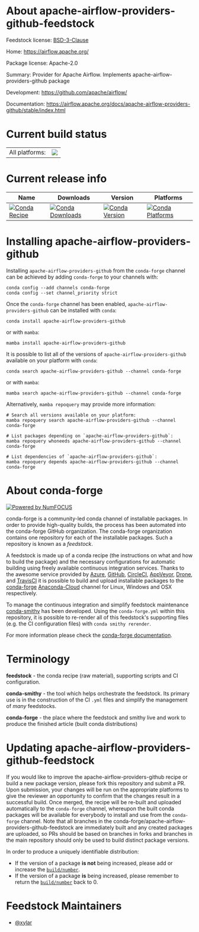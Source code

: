 About apache-airflow-providers-github-feedstock
===============================================

Feedstock license: [BSD-3-Clause](https://github.com/conda-forge/apache-airflow-providers-github-feedstock/blob/main/LICENSE.txt)

Home: https://airflow.apache.org/

Package license: Apache-2.0

Summary: Provider for Apache Airflow. Implements apache-airflow-providers-github package

Development: https://github.com/apache/airflow/

Documentation: https://airflow.apache.org/docs/apache-airflow-providers-github/stable/index.html

Current build status
====================


<table><tr><td>All platforms:</td>
    <td>
      <a href="https://dev.azure.com/conda-forge/feedstock-builds/_build/latest?definitionId=15785&branchName=main">
        <img src="https://dev.azure.com/conda-forge/feedstock-builds/_apis/build/status/apache-airflow-providers-github-feedstock?branchName=main">
      </a>
    </td>
  </tr>
</table>

Current release info
====================

| Name | Downloads | Version | Platforms |
| --- | --- | --- | --- |
| [![Conda Recipe](https://img.shields.io/badge/recipe-apache--airflow--providers--github-green.svg)](https://anaconda.org/conda-forge/apache-airflow-providers-github) | [![Conda Downloads](https://img.shields.io/conda/dn/conda-forge/apache-airflow-providers-github.svg)](https://anaconda.org/conda-forge/apache-airflow-providers-github) | [![Conda Version](https://img.shields.io/conda/vn/conda-forge/apache-airflow-providers-github.svg)](https://anaconda.org/conda-forge/apache-airflow-providers-github) | [![Conda Platforms](https://img.shields.io/conda/pn/conda-forge/apache-airflow-providers-github.svg)](https://anaconda.org/conda-forge/apache-airflow-providers-github) |

Installing apache-airflow-providers-github
==========================================

Installing `apache-airflow-providers-github` from the `conda-forge` channel can be achieved by adding `conda-forge` to your channels with:

```
conda config --add channels conda-forge
conda config --set channel_priority strict
```

Once the `conda-forge` channel has been enabled, `apache-airflow-providers-github` can be installed with `conda`:

```
conda install apache-airflow-providers-github
```

or with `mamba`:

```
mamba install apache-airflow-providers-github
```

It is possible to list all of the versions of `apache-airflow-providers-github` available on your platform with `conda`:

```
conda search apache-airflow-providers-github --channel conda-forge
```

or with `mamba`:

```
mamba search apache-airflow-providers-github --channel conda-forge
```

Alternatively, `mamba repoquery` may provide more information:

```
# Search all versions available on your platform:
mamba repoquery search apache-airflow-providers-github --channel conda-forge

# List packages depending on `apache-airflow-providers-github`:
mamba repoquery whoneeds apache-airflow-providers-github --channel conda-forge

# List dependencies of `apache-airflow-providers-github`:
mamba repoquery depends apache-airflow-providers-github --channel conda-forge
```


About conda-forge
=================

[![Powered by
NumFOCUS](https://img.shields.io/badge/powered%20by-NumFOCUS-orange.svg?style=flat&colorA=E1523D&colorB=007D8A)](https://numfocus.org)

conda-forge is a community-led conda channel of installable packages.
In order to provide high-quality builds, the process has been automated into the
conda-forge GitHub organization. The conda-forge organization contains one repository
for each of the installable packages. Such a repository is known as a *feedstock*.

A feedstock is made up of a conda recipe (the instructions on what and how to build
the package) and the necessary configurations for automatic building using freely
available continuous integration services. Thanks to the awesome service provided by
[Azure](https://azure.microsoft.com/en-us/services/devops/), [GitHub](https://github.com/),
[CircleCI](https://circleci.com/), [AppVeyor](https://www.appveyor.com/),
[Drone](https://cloud.drone.io/welcome), and [TravisCI](https://travis-ci.com/)
it is possible to build and upload installable packages to the
[conda-forge](https://anaconda.org/conda-forge) [Anaconda-Cloud](https://anaconda.org/)
channel for Linux, Windows and OSX respectively.

To manage the continuous integration and simplify feedstock maintenance
[conda-smithy](https://github.com/conda-forge/conda-smithy) has been developed.
Using the ``conda-forge.yml`` within this repository, it is possible to re-render all of
this feedstock's supporting files (e.g. the CI configuration files) with ``conda smithy rerender``.

For more information please check the [conda-forge documentation](https://conda-forge.org/docs/).

Terminology
===========

**feedstock** - the conda recipe (raw material), supporting scripts and CI configuration.

**conda-smithy** - the tool which helps orchestrate the feedstock.
                   Its primary use is in the construction of the CI ``.yml`` files
                   and simplify the management of *many* feedstocks.

**conda-forge** - the place where the feedstock and smithy live and work to
                  produce the finished article (built conda distributions)


Updating apache-airflow-providers-github-feedstock
==================================================

If you would like to improve the apache-airflow-providers-github recipe or build a new
package version, please fork this repository and submit a PR. Upon submission,
your changes will be run on the appropriate platforms to give the reviewer an
opportunity to confirm that the changes result in a successful build. Once
merged, the recipe will be re-built and uploaded automatically to the
`conda-forge` channel, whereupon the built conda packages will be available for
everybody to install and use from the `conda-forge` channel.
Note that all branches in the conda-forge/apache-airflow-providers-github-feedstock are
immediately built and any created packages are uploaded, so PRs should be based
on branches in forks and branches in the main repository should only be used to
build distinct package versions.

In order to produce a uniquely identifiable distribution:
 * If the version of a package **is not** being increased, please add or increase
   the [``build/number``](https://docs.conda.io/projects/conda-build/en/latest/resources/define-metadata.html#build-number-and-string).
 * If the version of a package **is** being increased, please remember to return
   the [``build/number``](https://docs.conda.io/projects/conda-build/en/latest/resources/define-metadata.html#build-number-and-string)
   back to 0.

Feedstock Maintainers
=====================

* [@xylar](https://github.com/xylar/)

